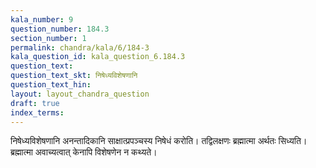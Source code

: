 ```yaml
---
kala_number: 9
question_number: 184.3
section_number: 1
permalink: chandra/kala/6/184-3
kala_question_id: kala_question_6.184.3
question_text: 
question_text_skt: निषेध्यविशेषणानि
question_text_hin: 
layout: layout_chandra_question
draft: true
index_terms:
---
```


<!-- skt-start -->
निषेध्यविशेषणानि अनन्तादिकानि साक्षात्प्रपञ्चस्य निषेधं करोति। तद्विलक्षणः ब्रह्मात्मा अर्थतः सिध्यति। ब्रह्मात्मा अवाच्यत्वात् केनापि विशेषणेन न कथ्यते।
<!-- skt-end -->

<!-- eng-start -->
<!-- eng-end -->

